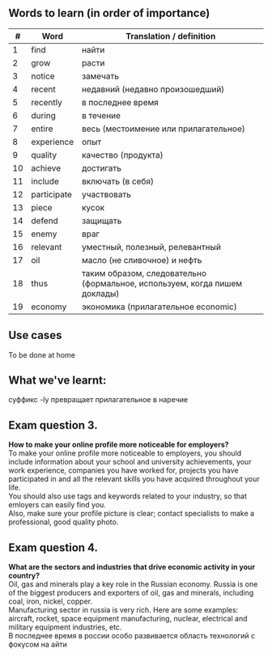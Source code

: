 ## Words to learn (in order of importance)
| # | Word | Translation / definition |
|-|-|-|
| 1  | find | найти |
| 2  | grow | расти |
| 3  | notice | замечать |
| 4  | recent | недавний (недавно произошедший) |
| 5  | recently | в последнее время |
| 6  | during | в течение |
| 7  | entire | весь (местоимение или прилагательное) |
| 8  | experience | опыт |
| 9  | quality | качество (продукта) |
| 10 | achieve | достигать |
| 11 | include | включать (в себя) |
| 12 | participate | участвовать |
| 13 | piece | кусок |
| 14 | defend | защищать |
| 15 | enemy | враг |
| 16 | relevant | уместный, полезный, релевантный |
| 17 | oil | масло (не сливочное) и нефть |
| 18 | thus | таким образом, следовательно (формальное, используем, когда пишем доклады) |
| 19 | economy | экономика (прилагательное economic) |
## Use cases
To be done at home
## What we've learnt:
суффикс -ly превращает прилагательное в наречие
## Exam question 3.
**How to make your online profile more noticeable for employers?**<br>
To make your online profile more noticeable to employers, you should include information about your school and university achievements, your work experience, companies you have worked for, projects you have participated in and all the relevant skills you have acquired throughout your life.<br>
You should also use tags and keywords related to your industry, so that emloyers can easily find you.<br>
Also, make sure your profile picture is clear; contact specialists to make a professional, good quality photo.<br>
## Exam question 4.
**What are the sectors and industries that drive economic activity in your country?**<br>
Oil, gas and minerals play a key role in the Russian economy. Russia is one of the biggest producers and exporters of oil, gas and minerals, including coal, iron, nickel, copper.<br>
Manufacturing sector in russia is very rich. Here are some examples: aircraft, rocket, space equipment manufacturing, nuclear, electrical and military equipment industries, etc.<br>
В последнее время в россии особо развивается область технологий с фокусом на айти
